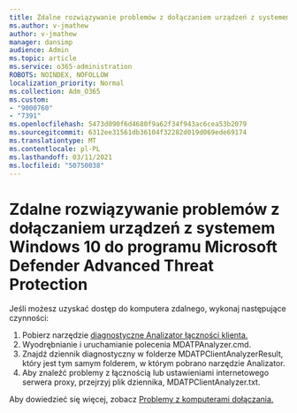 ```yaml
---
title: Zdalne rozwiązywanie problemów z dołączaniem urządzeń z systemem Windows 10 do programu Microsoft Defender Advanced Threat Protection
ms.author: v-jmathew
author: v-jmathew
manager: dansimp
audience: Admin
ms.topic: article
ms.service: o365-administration
ROBOTS: NOINDEX, NOFOLLOW
localization_priority: Normal
ms.collection: Adm_O365
ms.custom:
- "9000760"
- "7391"
ms.openlocfilehash: 5473d090f6d4680f9a62f34f943ac6cea53b2079
ms.sourcegitcommit: 6312ee31561db36104f32282d019d069ede69174
ms.translationtype: MT
ms.contentlocale: pl-PL
ms.lasthandoff: 03/11/2021
ms.locfileid: "50750038"
---
```

# <a name="remotely-fix-problems-with-onboarding-windows-10-devices-to-microsoft-defender-advanced-threat-protection"></a>Zdalne rozwiązywanie problemów z dołączaniem urządzeń z systemem Windows 10 do programu Microsoft Defender Advanced Threat Protection

Jeśli możesz uzyskać dostęp do komputera zdalnego, wykonaj następujące czynności:

1. Pobierz narzędzie [diagnostyczne Analizator łączności klienta.](https://go.microsoft.com/fwlink/?linkid=2143466)
2. Wyodrębnianie i uruchamianie polecenia MDATPAnalyzer.cmd.
3. Znajdź dziennik diagnostyczny w folderze MDATPClientAnalyzerResult, który jest tym samym folderem, w którym pobrano narzędzie Analizator.
4. Aby znaleźć problemy z łącznością lub ustawieniami internetowego serwera proxy, przejrzyj plik dziennika, MDATPClientAnalyzer.txt.

Aby dowiedzieć się więcej, zobacz [Problemy z komputerami dołączania.](https://go.microsoft.com/fwlink/?linkid=2143634)
